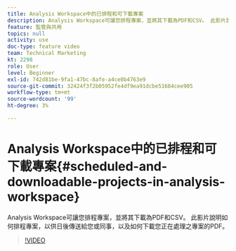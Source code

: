 ```yaml
---
title: Analysis Workspace中的已排程和可下載專案
description: Analysis Workspace可讓您排程專案，並將其下載為PDF和CSV。 此影片說明如何排程專案，以供日後傳送給您或同事，以及如何下載您正在處理之專案的PDF。
feature: 監管與共用
topics: null
activity: use
doc-type: feature video
team: Technical Marketing
kt: 2298
role: User
level: Beginner
exl-id: 742d81be-9fa1-47bc-8afe-a4ce0b4763e9
source-git-commit: 32424f3f2b05952fe4df9ea91dcbe51684cee905
workflow-type: tm+mt
source-wordcount: '99'
ht-degree: 3%

---
```


# Analysis Workspace中的已排程和可下載專案{#scheduled-and-downloadable-projects-in-analysis-workspace}

Analysis Workspace可讓您排程專案，並將其下載為PDF和CSV。 此影片說明如何排程專案，以供日後傳送給您或同事，以及如何下載您正在處理之專案的PDF。

>[!VIDEO](https://video.tv.adobe.com/v/24709/?quality=12)
